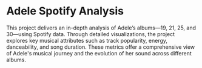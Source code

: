 # Adele Spotify Analysis
This project delivers an in-depth analysis of Adele’s albums—19, 21, 25, and 30—using Spotify data. Through detailed visualizations, the project explores key musical attributes such as track popularity, energy, danceability, and song duration. These metrics offer a comprehensive view of Adele's musical journey and the evolution of her sound across different albums.
